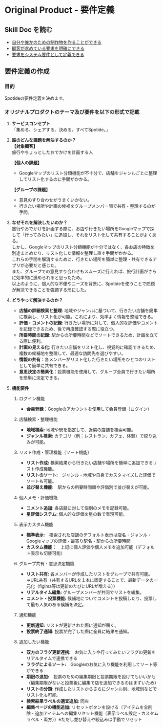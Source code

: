 # Original Product - 要件定義

## Skill Doc を読む

- [自分や誰かのための制作物を作ることができる](/skilldocs/BUSINESS_THINKING.md)
- [顧客が求めている要求を明確にできる](/skilldocs/REQUIREMENTS_ANALYSIS.md)
- [要求をシステム要件として定義できる](/skilldocs/REQUIREMENT_DEFINITION.md)

## 要件定義の作成

### 目的

Spotideの要件定義を決めます。

### オリジナルプロダクトのテーマ及び要件を以下の形式で記載

1. **サービスコンセプト**  
   「集める、シェアする、決める。すべてSpotide。」

2. **誰のどんな課題を解決するのか？**  
   **【対象顧客】**  
   旅行やちょっとしたおでかけを計画する人  

   **【個人の課題】**  
   - Googleマップのリスト分類機能が不十分で、店舗をジャンルごとに整理してリスト化するのに手間がかかる。  

   **【グループの課題】**  
   - 意見のすり合わせがうまくいかない。  
   - 行きたい場所や計画の候補をグループメンバー間で共有・整理するのが手間。

4. **なぜそれを解決したいのか？**  
   旅行やおでかけを計画する際に、お店や行きたい場所をGoogleマップで探して「行ってみたい」に追加し、それをリスト化して共有することがよくある。  
   しかし、Googleマップのリスト分類機能が十分ではなく、各お店の特徴を別途まとめたり、リスト化した情報を整理し直す手間がかかる。  
   これらの手間を解消するために、行きたい場所を簡単に整理・共有できるアプリが必要だと感じた。  
   また、グループでの意見すり合わせもスムーズに行えれば、旅行計画がさらに効率的に進められると思ったため。  
   以上のように、個人的な不便やニーズを背景に、Spotideを使うことで問題が解決できることを強調する形にした。

5. **どうやって解決するのか？**  
   - **店舗の詳細検索と整理**: 地域やジャンルに基づいて、行きたい店舗を簡単に検索し、リスト化が可能。これにより、効率よく情報を整理できる。  
   - **評価・コメントの記録**: 行きたい場所に対して、個人的な評価やコメントを記録できるため、後で再度確認する際に役立つ。  
   - **所要時間の記録**: 駅からの所要時間などでソートできるため、計画を立てる際に便利。  
   - **計画の見える化**: 行きたい店舗をリスト化し、視覚的に確認できるため、複数の候補地を整理して、最適な訪問先を選びやすい。  
   - **情報の共有**：各メンバーがリスト化した行きたい場所をひとつのリストとして簡単に共有できる。  
   - **意思決定の簡素化**：投票機能を使用して、グループ全員で行きたい場所を簡単に決定できる。
 
6. **機能要件**
   1. ログイン機能  
      - **会員登録**：Googleのアカウントを使用して会員登録（ログイン）
   2. 店舗検索・整理機能  
      - **地域検索:** 地域や駅を指定して、近隣の店舗を検索可能。  
      - **ジャンル検索:** カテゴリ（例：レストラン、カフェ、体験）で絞り込みが可能。
   3. リスト作成・管理機能（ソート機能）  
      - **リスト作成:** 検索結果から行きたい店舗や場所を簡単に追加できるリスト作成機能。  
      - **リストのソート:**　ジャンル・地域や自身でカスタマイズした評価でソートも可能。  
      - **並び替え機能:**　駅からの所要時間順や評価別で並び替えが可能。  

   4. 個人メモ・評価機能  
      - **コメント追加:** 各店舗に対して個別のメモを記録可能。  
      - **星評価システム:** 個人的な評価を星の数で表現可能。
   5. 表示カスタム機能   
      - **標準表示:**　検索された店舗のデフォルト表示は店名・ジャンル・Googleマップの評価・最寄り駅名・駅からの所要時間  
      - **カスタム機能：**　上記に個人評価や個人メモを追加可能（デフォルト表示も切替可能）  
   6. グループ共有・意思決定機能  
      - **リスト共有:** 各メンバーが作成したリストをグループで共有可能。 ⇒URL共有（共有するURLを１本に固定することで、最新データの一元化（figima等は更新のたびにURLが増える）） 
      - **リアルタイム編集:** グループメンバーが共同でリストを編集。  
      - **コメント・投票機能:** 候補地についてコメントを投稿したり、投票して最も人気のある候補を決定。
     
   7. 通知機能  
      - **更新通知:** リストが更新された際に通知が届く。  
      - **投票終了通知:** 投票が完了した際に全員に結果を通知。
     
   8. 追加したい機能  
      - **双方のフラグ更新連携:**　お気に入りや行ってみたいフラグの更新をリアルタイムで連携できる  
      - **フラグによるソート:**　Googleのお気に入り機能を利用してソート等ができる  
      - **期限の追加:**　投票のための編集期限と投票期限を設けてもいいかも（編集期限がないと投票後に編集で店を追加できるのはまずいため）  
      - **リストの分類:** 作成したリストからさらにジャンル別、地域別などでリスト化も可能。
      - **検索結果ラベルの適宜追加:** 同左
      - **編集ページの機能追加:** リセットボタンを設ける（アイテムを全削除・追加アイテムへの編集リセット機能（表示ラベル設定・カスタムラベル・両方））※ただし並び替えや絞込みは手動でリセット
           


